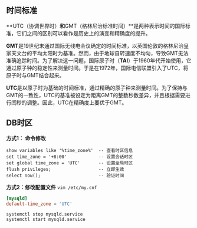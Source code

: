 ## 时间标准

**UTC（协调世界时）**和**GMT（格林尼治标准时间）**是两种表示时间的国际标准，它们之间的区别可以看作是历史上的演变和精确度的提升。

**GMT**是19世纪末通过国际无线电会议确定的时间标准，以英国伦敦的格林尼治皇家天文台的平均太阳时为基准。然而，由于地球自转速度不均匀，导致GMT无法准确追踪时间。为了解决这一问题，国际原子时（**TAI**）于1960年代开始使用，它通过原子钟的稳定性来测量时间。于是在1972年，国际电信联盟引入了UTC，将原子时与GMT结合起来。

**UTC**是以原子时为基础的时间标准，通过精确的原子钟来测量时间。为了保持与GMT的一致性，UTC的基准被设定为距离GMT的整数秒数差异，并且根据需要进行闰秒的调整。因此，UTC在精确度上要优于GMT。



## DB时区

**方式1： 命令修改**

```shell
show variables like '%time_zone%'  -- 查看时区信息
set time_zone = '+8:00'            -- 设置会话时区
set global time_zone = 'UTC'       -- 设置全局时区
flush privileges;				   -- 立即生效
select now();					   -- 验证时间
```

**方式2：修改配置文件** `vim /etc/my.cnf`

```conf
[mysqld]
default-time_zone = 'UTC'
```

```shell
systemctl stop mysqld.service
systemctl start mysqld.service
```

